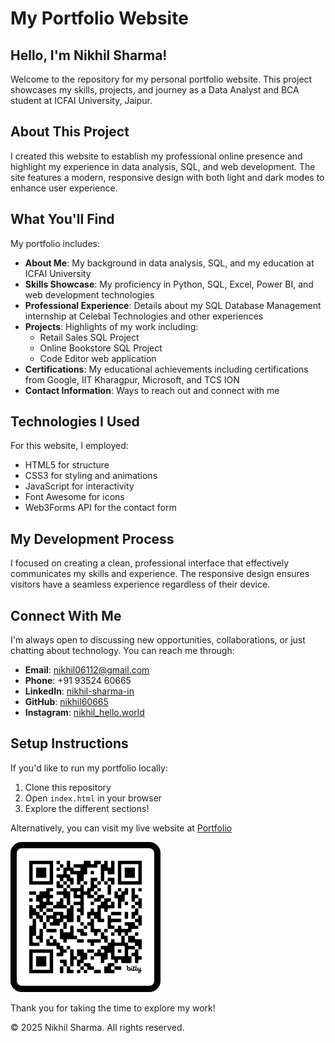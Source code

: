 # My Portfolio Website

## Hello, I'm Nikhil Sharma!

Welcome to the repository for my personal portfolio website. This project showcases my skills, projects, and journey as a Data Analyst and BCA student at ICFAI University, Jaipur.

## About This Project

I created this website to establish my professional online presence and highlight my experience in data analysis, SQL, and web development. The site features a modern, responsive design with both light and dark modes to enhance user experience.

## What You'll Find

My portfolio includes:

- **About Me**: My background in data analysis, SQL, and my education at ICFAI University
- **Skills Showcase**: My proficiency in Python, SQL, Excel, Power BI, and web development technologies
- **Professional Experience**: Details about my SQL Database Management internship at Celebal Technologies and other experiences
- **Projects**: Highlights of my work including:
  - Retail Sales SQL Project
  - Online Bookstore SQL Project
  - Code Editor web application
- **Certifications**: My educational achievements including certifications from Google, IIT Kharagpur, Microsoft, and TCS ION
- **Contact Information**: Ways to reach out and connect with me

## Technologies I Used

For this website, I employed:
- HTML5 for structure
- CSS3 for styling and animations
- JavaScript for interactivity
- Font Awesome for icons
- Web3Forms API for the contact form

## My Development Process

I focused on creating a clean, professional interface that effectively communicates my skills and experience. The responsive design ensures visitors have a seamless experience regardless of their device.

## Connect With Me

I'm always open to discussing new opportunities, collaborations, or just chatting about technology. You can reach me through:

- **Email**: nikhil06112@gmail.com
- **Phone**: +91 93524 60665
- **LinkedIn**: [nikhil-sharma-in](https://www.linkedin.com/in/nikhil-sharma-in/)
- **GitHub**: [nikhil60665](https://github.com/nikhil60665)
- **Instagram**: [nikhil_hello.world](https://www.instagram.com/nikhil_hello.world/)

## Setup Instructions

If you'd like to run my portfolio locally:

1. Clone this repository
2. Open `index.html` in your browser
3. Explore the different sections!

Alternatively, you can visit my live website at [Portfolio](https://nikhil60665.github.io/My_Portfolio/)

![QR Code](QR.png)

Thank you for taking the time to explore my work!

© 2025 Nikhil Sharma. All rights reserved.
